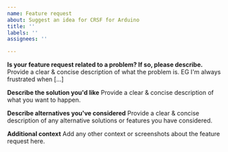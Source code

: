 ```yaml
---
name: Feature request
about: Suggest an idea for CRSF for Arduino
title: ''
labels: ''
assignees: ''

---
```


**Is your feature request related to a problem? If so, please describe.**
Provide a clear & concise description of what the problem is. EG I'm always frustrated when [...]

**Describe the solution you'd like**
Provide a clear & concise description of what you want to happen.

**Describe alternatives you've considered**
Provide a clear & concise description of any alternative solutions or features you have considered.

**Additional context**
Add any other context or screenshots about the feature request here.
